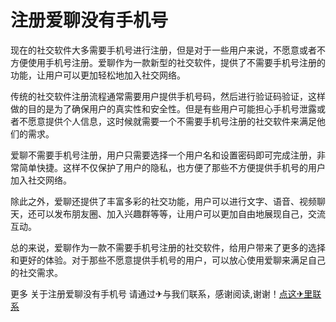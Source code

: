 # 注册爱聊没有手机号

现在的社交软件大多需要手机号进行注册，但是对于一些用户来说，不愿意或者不方便使用手机号注册。爱聊作为一款新型的社交软件，提供了不需要手机号注册的功能，让用户可以更加轻松地加入社交网络。

传统的社交软件注册流程通常需要用户提供手机号码，然后进行验证码验证，这样做的目的是为了确保用户的真实性和安全性。但是有些用户可能担心手机号泄露或者不愿意提供个人信息，这时候就需要一个不需要手机号注册的社交软件来满足他们的需求。

爱聊不需要手机号注册，用户只需要选择一个用户名和设置密码即可完成注册，非常简单快捷。这样不仅保护了用户的隐私，也方便了那些不方便提供手机号的用户加入社交网络。

除此之外，爱聊还提供了丰富多彩的社交功能，用户可以进行文字、语音、视频聊天，还可以发布朋友圈、加入兴趣群等等，让用户可以更加自由地展现自己，交流互动。

总的来说，爱聊作为一款不需要手机号注册的社交软件，给用户带来了更多的选择和更好的体验。对于那些不愿意提供手机号的用户，可以放心使用爱聊来满足自己的社交需求。

更多 关于注册爱聊没有手机号 请通过✈与我们联系，感谢阅读,谢谢！[点这✈里联系](https://c.k02.cc)
